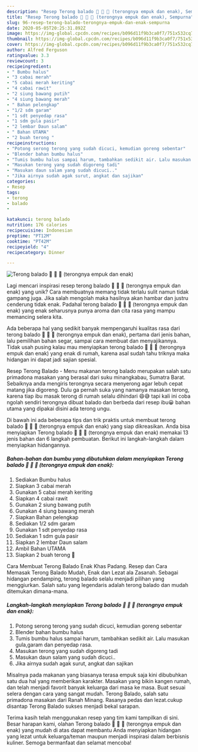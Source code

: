 ```yaml
---
description: "Resep Terong balado 🍆 🍆 🍆 (terongnya empuk dan enak), Sempurna"
title: "Resep Terong balado 🍆 🍆 🍆 (terongnya empuk dan enak), Sempurna"
slug: 96-resep-terong-balado-terongnya-empuk-dan-enak-sempurna
date: 2020-05-05T20:25:31.892Z
image: https://img-global.cpcdn.com/recipes/b096d11f9b3ca0f7/751x532cq70/terong-balado-🍆-🍆-🍆-terongnya-empuk-dan-enak-foto-resep-utama.jpg
thumbnail: https://img-global.cpcdn.com/recipes/b096d11f9b3ca0f7/751x532cq70/terong-balado-🍆-🍆-🍆-terongnya-empuk-dan-enak-foto-resep-utama.jpg
cover: https://img-global.cpcdn.com/recipes/b096d11f9b3ca0f7/751x532cq70/terong-balado-🍆-🍆-🍆-terongnya-empuk-dan-enak-foto-resep-utama.jpg
author: Alfred Ferguson
ratingvalue: 3.3
reviewcount: 3
recipeingredient:
- " Bumbu halus"
- "3 cabai merah"
- "5 cabai merah keriting"
- "4 cabai rawit"
- "2 siung bawang putih"
- "4 siung bawang merah"
- " Bahan pelengkap"
- "1/2 sdm garam"
- "1 sdt penyedap rasa"
- "1 sdm gula pasir"
- "2 lembar Daun salam"
- " Bahan UTAMA"
- "2 buah terong "
recipeinstructions:
- "Potong serong terong yang sudah dicuci, kemudian goreng sebentar"
- "Blender bahan bumbu halus"
- "Tumis bumbu halus sampai harum, tambahkan sedikit air. Lalu masukan gula,garam dan penyedap rasa."
- "Masukan terong yang sudah digoreng tadi"
- "Masukan daun salam yang sudah dicuci.."
- "Jika airnya sudah agak surut, angkat dan sajikan"
categories:
- Resep
tags:
- terong
- balado
- 

katakunci: terong balado  
nutrition: 176 calories
recipecuisine: Indonesian
preptime: "PT12M"
cooktime: "PT42M"
recipeyield: "4"
recipecategory: Dinner

---
```



![Terong balado 🍆 🍆 🍆 (terongnya empuk dan enak)](https://img-global.cpcdn.com/recipes/b096d11f9b3ca0f7/751x532cq70/terong-balado-🍆-🍆-🍆-terongnya-empuk-dan-enak-foto-resep-utama.jpg)

Lagi mencari inspirasi resep terong balado 🍆 🍆 🍆 (terongnya empuk dan enak) yang unik? Cara membuatnya memang tidak terlalu sulit namun tidak gampang juga. Jika salah mengolah maka hasilnya akan hambar dan justru cenderung tidak enak. Padahal terong balado 🍆 🍆 🍆 (terongnya empuk dan enak) yang enak seharusnya punya aroma dan cita rasa yang mampu memancing selera kita.

Ada beberapa hal yang sedikit banyak mempengaruhi kualitas rasa dari terong balado 🍆 🍆 🍆 (terongnya empuk dan enak), pertama dari jenis bahan, lalu pemilihan bahan segar, sampai cara membuat dan menyajikannya. Tidak usah pusing kalau mau menyiapkan terong balado 🍆 🍆 🍆 (terongnya empuk dan enak) yang enak di rumah, karena asal sudah tahu triknya maka hidangan ini dapat jadi sajian spesial.

Resep Terong Balado - Menu makanan terong balado merupakan salah satu primadona masakan yang berasal dari suku minangkabau, Sumatra Barat. Sebaiknya anda mengiris terongnya secara menyerong agar lebuh cepat matang jika digoreng. Dulu ga pernah suka yang namanya masakan terong, karena tiap ibu masak terong di rumah selalu dihindari 😄😅 tapi kali ini coba ngolah sendiri terongnya dibuat balado dan berbeda dari resep ibu😀 bahan utama yang dipakai disini ada terong ungu.


Di bawah ini ada beberapa tips dan trik praktis untuk membuat terong balado 🍆 🍆 🍆 (terongnya empuk dan enak) yang siap dikreasikan. Anda bisa menyiapkan Terong balado 🍆 🍆 🍆 (terongnya empuk dan enak) memakai 13 jenis bahan dan 6 langkah pembuatan. Berikut ini langkah-langkah dalam menyiapkan hidangannya.

<!--inarticleads1-->

##### Bahan-bahan dan bumbu yang dibutuhkan dalam menyiapkan Terong balado 🍆 🍆 🍆 (terongnya empuk dan enak):

1. Sediakan  Bumbu halus
1. Siapkan 3 cabai merah
1. Gunakan 5 cabai merah keriting
1. Siapkan 4 cabai rawit
1. Gunakan 2 siung bawang putih
1. Gunakan 4 siung bawang merah
1. Siapkan  Bahan pelengkap
1. Sediakan 1/2 sdm garam
1. Gunakan 1 sdt penyedap rasa
1. Sediakan 1 sdm gula pasir
1. Siapkan 2 lembar Daun salam
1. Ambil  Bahan UTAMA
1. Siapkan 2 buah terong 🍆


Cara Membuat Terong Balado Enak Khas Padang. Resep dan Cara Memasak Terong Balado Mudah, Enak dan Lezat ala Zasanah. Sebagai hidangan pendamping, terong balado selalu menjadi pilihan yang menggiurkan. Salah satu yang legendaris adalah terong balado dan mudah ditemukan dimana-mana. 

<!--inarticleads2-->

##### Langkah-langkah menyiapkan Terong balado 🍆 🍆 🍆 (terongnya empuk dan enak):

1. Potong serong terong yang sudah dicuci, kemudian goreng sebentar
1. Blender bahan bumbu halus
1. Tumis bumbu halus sampai harum, tambahkan sedikit air. Lalu masukan gula,garam dan penyedap rasa.
1. Masukan terong yang sudah digoreng tadi
1. Masukan daun salam yang sudah dicuci..
1. Jika airnya sudah agak surut, angkat dan sajikan


Misalnya pada makanan yang biasanya terasa empuk saja kini dibubuhkan satu dua hal yang memberikan karakter. Masakan yang bikin kangen rumah, dan telah menjadi favorit banyak keluarga dari masa ke masa. Buat sesuai selera dengan cara yang sangat mudah. Terong Balado, salah satu primadona masakan dari Ranah Minang. Rasanya pedas dan lezat.cukup disantap Terong Balado sukses menjadi bekal sarapan. 

Terima kasih telah menggunakan resep yang tim kami tampilkan di sini. Besar harapan kami, olahan Terong balado 🍆 🍆 🍆 (terongnya empuk dan enak) yang mudah di atas dapat membantu Anda menyiapkan hidangan yang lezat untuk keluarga/teman maupun menjadi inspirasi dalam berbisnis kuliner. Semoga bermanfaat dan selamat mencoba!
